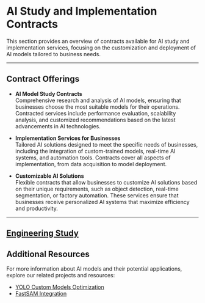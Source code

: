 # AI Study and Implementation Contracts

This section provides an overview of contracts available for AI study and implementation services, focusing on the customization and deployment of AI models tailored to business needs.

---

## Contract Offerings

- **AI Model Study Contracts**  
  Comprehensive research and analysis of AI models, ensuring that businesses choose the most suitable models for their operations. Contracted services include performance evaluation, scalability analysis, and customized recommendations based on the latest advancements in AI technologies.

- **Implementation Services for Businesses**  
  Tailored AI solutions designed to meet the specific needs of businesses, including the integration of custom-trained models, real-time AI systems, and automation tools. Contracts cover all aspects of implementation, from data acquisition to model deployment.

- **Customizable AI Solutions**  
  Flexible contracts that allow businesses to customize AI solutions based on their unique requirements, such as object detection, real-time segmentation, or factory automation. These services ensure that businesses receive personalized AI systems that maximize efficiency and productivity.

---
<a href="https://macmaniac77.gumroad.com/l/engineeringhours" class="link-button">Engineering Study</a>
---

## Additional Resources

For more information about AI models and their potential applications, explore our related projects and resources:
 - [YOLO Custom Models Optimization](../yolo-optimization.md)
 - [FastSAM Integration](../fastsam-integration.md)

